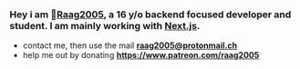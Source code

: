 ### Hey i am 🌴[Raag2005](https://raag2005.dk), a 16 y/o backend focused developer and student. I am mainly working with [Next.js](https://nextjs.org/).
 - contact me, then use the mail **raag2005@protonmail.ch**
 - help me out by donating **https://www.patreon.com/raag2005** 
